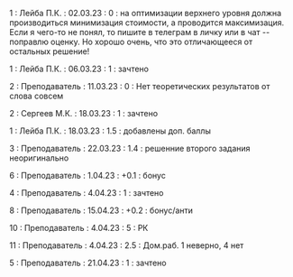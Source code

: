 1 : Лейба П.К. : 02.03.23 : 0 : на оптимизации верхнего уровня должна производиться минимизация стоимости, а проводится максимизация. Если я чего-то не понял, то пишите в телеграм в личку или в чат -- поправлю оценку. Но хорошо очень, что это отличающееся от остальных решение!

1 : Лейба П.К. : 06.03.23 : 1 : зачтено 

2 : Преподаватель : 11.03.23 : 0 : Нет теоретических результатов от слова совсем

2 : Сергеев М.К. : 18.03.23 : 1 : зачтено

1 : Лейба П.К. : 18.03.23 : 1.5 : добавлены доп. баллы 

3 : Преподаватель : 22.03.23 : 1.4 : решенние второго задания неоригинально

6 : Преподаватель : 1.04.23 : +0.1 : бонус

4 : Преподаватель : 4.04.23 : 1 : зачтено

8 : Преподаватель : 15.04.23 : +0.2 : бонус/анти

10 : Преподаватель : 4.04.23 : 5 : РК

11 : Преподаватель : 4.04.23 : 2.5 : Дом.раб. 1 неверно, 4 нет

5 : Преподаватель : 21.04.23 : 1 : зачтено

